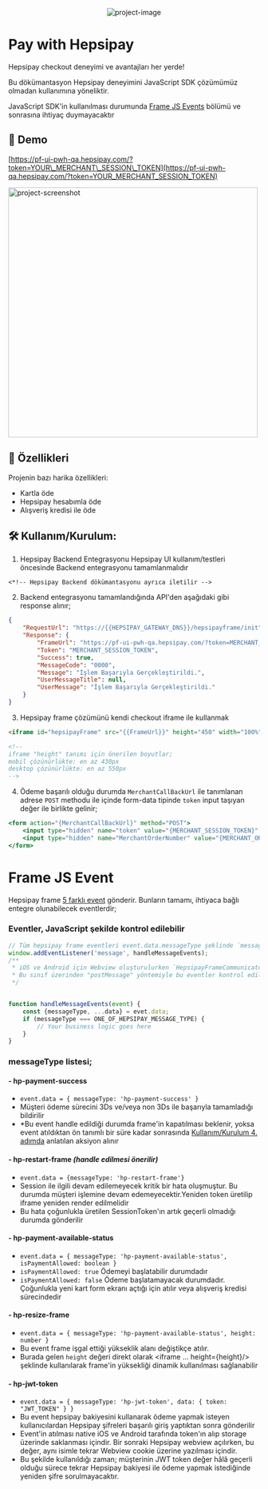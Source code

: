 <p align="center" style="margin-bottom: 0;padding-bottom: 0;"><img src="https://images.hepsiburada.net/assets/sardes/wallet/redesign/svg/logo_hepsipay.svg" alt="project-image"></p>

# Pay with Hepsipay

Hepsipay checkout deneyimi ve avantajları her yerde!

Bu dökümantasyon Hepsipay deneyimini JavaScript SDK çözümümüz olmadan kullanımına yöneliktir. 

JavaScript SDK'in kullanılması durumunda [Frame JS Events](#frame-js-event) bölümü ve sonrasına ihtiyaç duymayacaktır

## 🚀 Demo

[https://pf-ui-pwh-qa.hepsipay.com/?token=YOUR\_MERCHANT\_SESSION\_TOKEN](https://pf-ui-pwh-qa.hepsipay.com/?token=YOUR_MERCHANT_SESSION_TOKEN)

<img src="https://images.hepsiburada.net/hepsipay/img/demo/pwh-mobile-demo-view.png" alt="project-screenshot" width="500" height="auto">

## 🧐 Özellikleri

Projenin bazı harika özellikleri:

*   Kartla öde
*   Hepsipay hesabımla öde
*   Alışveriş kredisi ile öde

## 🛠️ Kullanım/Kurulum:

1. Hepsipay Backend Entegrasyonu
Hepsipay UI kullanım/testleri öncesinde Backend entegrasyonu tamamlanmalıdır

```
<*!-- Hepsipay Backend dökümantasyonu ayrıca iletilir -->
```

2. Backend entegrasyonu tamamlandığında API'den aşağıdaki gibi response alınır;

```JSON 
{
    "RequestUrl": "https://{{HEPSIPAY_GATEWAY_DNS}}/hepsipayframe/init",
    "Response": {
        "FrameUrl": "https://pf-ui-pwh-qa.hepsipay.com/?token=MERCHANT_SESSION_TOKEN",
        "Token": "MERCHANT_SESSION_TOKEN",
        "Success": true,
        "MessageCode": "0000",
        "Message": "İşlem Başarıyla Gerçekleştirildi.",
        "UserMessageTitle": null,
        "UserMessage": "İşlem Başarıyla Gerçekleştirildi."
    }
}
```

3. Hepsipay frame çözümünü kendi checkout iframe ile kullanmak  
```html
<iframe id="hepsipayFrame" src="{{FrameUrl}}" height="450" width="100%" frameborder="0"></iframe>

<!--
iframe "height" tanımı için önerilen boyutlar;
mobil çözünürlükte: en az 430px
desktop çözünürlükte: en az 550px 
-->
```

4. Ödeme başarılı olduğu durumda `MerchantCallBackUrl` ile tanımlanan adrese `POST` methodu ile içinde form-data tipinde `token` input taşıyan değer ile birlikte gelinir;
```jsx
<form action="{MerchantCallBackUrl}" method="POST">
    <input type="hidden" name="token" value="{MERCHANT_SESSION_TOKEN}" />
    <input type="hidden" name="MerchantOrderNumber" value="{MERCHANT_ORDER_NUMBER}" />
</form>
```

# Frame JS Event
Hepsipay frame [5 farklı event](#messagetype-listesi) gönderir. Bunların tamamı, ihtiyaca bağlı entegre olunabilecek eventlerdir;

### Eventler, JavaScript şekilde kontrol edilebilir
```js
// Tüm hepsipay frame eventleri event.data.messageType şeklinde `messageType: string` değeri taşır 
window.addEventListener('message', handleMessageEvents);
/**
 * iOS ve Android için Webview oluşturulurken `HepsipayFrameCommunicator` adında bir sınıf Webview'e bind edilmeli.
 * Bu sınıf üzerinden "postMessage" yöntemiyle bu eventler kontrol edilebilir olacaktır.
 */


function handleMessageEvents(event) {
    const {messageType, ...data} = evet.data;
    if (messageType === ONE_OF_HEPSIPAY_MESSAGE_TYPE) {
        // Your business logic goes here
    } 
}

```
### messageType listesi;
#### - hp-payment-success
- ```event.data = { messageType: 'hp-payment-success' }```
- Müşteri ödeme sürecini 3Ds ve/veya non 3Ds ile başarıyla tamamladığı bildirilir
- *Bu event handle edildiği durumda frame'in kapatılması beklenir, yoksa event atıldıktan ön tanımlı bir süre kadar sonrasında [Kullanım/Kurulum 4. adımda](#-kullanımkurulum-) anlatılan aksiyon alınır 
#### - hp-restart-frame *(handle edilmesi önerilir)*
- `event.data = {messageType: 'hp-restart-frame'}`
- Session ile ilgili devam edilemeyecek kritik bir hata oluşmuştur. Bu durumda müşteri işlemine devam edemeyecektir.Yeniden token üretilip iframe yeniden render edilmelidir 
- Bu hata çoğunlukla üretilen SessionToken'ın artık geçerli olmadığı durumda gönderilir
#### - hp-payment-available-status
- `event.data = { messageType: 'hp-payment-available-status', isPaymentAllowed: boolean }`
- `isPaymentAllowed: true` Ödemeyi başlatabilir durumdadır
- `isPaymentAllowed: false` Ödeme başlatamayacak durumdadır. Çoğunlukla yeni kart form ekranı açtığı için atılır veya alışveriş kredisi sürecindedir
#### - hp-resize-frame
- `event.data = { messageType: 'hp-payment-available-status', height: number }`
- Bu event frame işgal ettiği yükseklik alanı değiştikçe atılır. 
- Burada gelen `height` değeri direkt olarak <iframe ... height={height}/> şeklinde kullanılarak frame'in yüksekliği dinamik kullanılması sağlanabilir
#### - hp-jwt-token
- `event.data = { messageType: 'hp-jwt-token', data: { token: "JWT_TOKEN" } }`
- Bu event hepsipay bakiyesini kullanarak ödeme yapmak isteyen kullanıcılardan Hepsipay şifreleri başarılı giriş yaptıktan sonra gönderilir
- Event'in atılması native iOS ve Android tarafında token'ın alıp storage üzerinde saklanması içindir. Bir sonraki Hepsipay webview açılırken, bu değer, aynı isimle tekrar Webview cookie üzerine yazılması içindir.
- Bu şekilde kullanıldığı zaman; müşterinin JWT token değer hâlâ geçerli olduğu sürece tekrar Hepsipay bakiyesi ile ödeme yapmak istediğinde yeniden şifre sorulmayacaktır.
